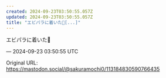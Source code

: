 ```yaml
---
created: 2024-09-23T03:50:55.057Z
updated: 2024-09-23T03:50:55.057Z
title: "エビパラに着いた🍤[...]"
---
```


<p>エビパラに着いた🍤</p>

&mdash; 2024-09-23 03:50:55 UTC

Original URL: https://mastodon.social/@sakuramochi0/113184830590766435
